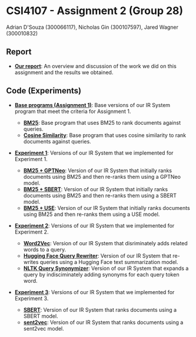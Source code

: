 # CSI4107 - Assignment 2 (Group 28)

Adrian D'Souza (300066117), Nicholas Gin (300107597), Jared Wagner (300010832)

## Report
* **[Our report](report.pdf)**: An overview and discussion of the work we did on this assignment and the results we obtained.

## Code (Experiments)
* **[Base programs (Assignment 1)](base_programs)**: Base versions of our IR System program that meet the criteria for Assignment 1.
  * **[BM25](base_programs/base_bm25)**: Base program that uses BM25 to rank documents against queries.
  * **[Cosine Similarity](base_programs/base_cosine)**: Base program that uses cosine similarity to rank documents against queries.
  
* **[Experiment 1](experiment_1)**: Versions of our IR System that we implemented for Experiment 1. 
  * **[BM25 + GPTNeo](experiment_1/experiment_1_GPTNeo)**: Version of our IR System that initially ranks documents using BM25 and then re-ranks them using a GPTNeo model.
  * **[BM25 + SBERT](experiment_1/experiment_1_SBERT)**: Version of our IR System that initially ranks documents using BM25 and then re-ranks them using a SBERT model.
  * **[BM25 + USE](experiment_1/experiment_1_USE)**: Version of our IR System that initially ranks documents using BM25 and then re-ranks them using a USE model.

* **[Experiment 2](experiment_2)**: Versions of our IR System that we implemented for Experiment 2. 
  * **[Word2Vec](experiment_2/Word2Vec)**: Version of our IR System that disriminately adds related words to a query.
  * **[Hugging Face Query Rewriter](experiment_2/HF_Query_Rewriter)**: Version of our IR System that re-writes queries using a Hugging Face text summarization model.
  * **[NLTK Query Synonymizer](experiment_2/NLTK_Query_Synonymizer)**: Version of our IR System that expands a query by indisciminately adding synonyms for each query token word.

* **[Experiment 3](experiment_3)**: Versions of our IR System that we implemented for Experiment 3. 
  * **[SBERT](experiment_3/experiment_3_SBERT)**: Version of our IR System that ranks documents using a SBERT model.
  * **[sent2vec](experiment_3/experiment_3_sent2vec)**: Version of our IR System that ranks documents using a sent2vec model.
  
